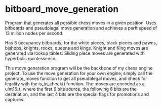 # bitboard_move_generation
Program that generates all possible chess moves in a given position. Uses bitboards and pseudolegal move generation and achieves a perft speed of 13 million nodes per second.

Has 8 occupancy bitboards, for the white pieces, black pieces and pawns, bishops, knights, rooks, queens and kings.
Knight and King moves are generated via lookup tables. Sliding piece moves are generated with hyperbolic quintessence.

This move generation program will be the backbone of my chess engine project. To use the move generation for your own engine, simply call the generate_moves function to get all pseudolegal moves, and check for legality with the is_in_check() function. The moves are encoded as a uint16_t, where the first 6 bits source, the following 6 bits are the destination, and the last 4 bits are the special flags for promotions and captures.
